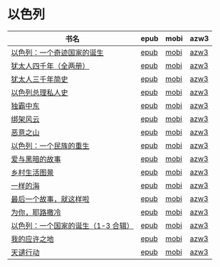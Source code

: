 # 以色列

| 书名 | epub | mobi | azw3 |
| --- | --- | --- | --- |
| [以色列：一个奇迹国家的诞生](http://ct.dalanmei.com/f/31084289-771240943-3faecc) | [epub](http://ct.dalanmei.com/f/31084289-771240943-3faecc) | [mobi](http://ct.dalanmei.com/f/31084289-771229333-adf17a) | [azw3](http://ct.dalanmei.com/f/31084289-771232972-c38ac3) |
| [犹太人四千年（全两册）](http://ct.dalanmei.com/f/31084289-570353998-4614a1) | [epub](http://ct.dalanmei.com/f/31084289-570353998-4614a1) | [mobi](http://ct.dalanmei.com/f/31084289-570132037-71f4c3) | [azw3](http://ct.dalanmei.com/f/31084289-571401920-dda423) |
| [犹太人三千年简史](http://ct.dalanmei.com/f/31084289-570355066-3e9d94) | [epub](http://ct.dalanmei.com/f/31084289-570355066-3e9d94) | [mobi](http://ct.dalanmei.com/f/31084289-570141535-53eb62) | [azw3](http://ct.dalanmei.com/f/31084289-571402914-79d8ff) |
| [以色列总理私人史](http://ct.dalanmei.com/f/31084289-570256768-11c6c1) | [epub](http://ct.dalanmei.com/f/31084289-570256768-11c6c1) | [mobi](http://ct.dalanmei.com/f/31084289-570107621-b8a731) | [azw3](http://ct.dalanmei.com/f/31084289-571413193-cc60ba) |
| [独霸中东](http://ct.dalanmei.com/f/31084289-572120452-7f84e3) | [epub](http://ct.dalanmei.com/f/31084289-572120452-7f84e3) | [mobi](http://ct.dalanmei.com/f/31084289-571642804-87540d) | [azw3](http://ct.dalanmei.com/f/31084289-572180753-bf7062) |
| [绑架风云](http://ct.dalanmei.com/f/31084289-571835480-249355) | [epub](http://ct.dalanmei.com/f/31084289-571835480-249355) | [mobi](http://ct.dalanmei.com/f/31084289-571549726-9f6cb7) | [azw3](http://ct.dalanmei.com/f/31084289-572200448-27c672) |
| [恶意之山](http://ct.dalanmei.com/f/31084289-571732834-f05da6) | [epub](http://ct.dalanmei.com/f/31084289-571732834-f05da6) | [mobi](http://ct.dalanmei.com/f/31084289-571615243-cc72fb) | [azw3](http://ct.dalanmei.com/f/31084289-571912834-671035) |
| [以色列：一个民族的重生](http://ct.dalanmei.com/f/31084289-571779239-64f8b7) | [epub](http://ct.dalanmei.com/f/31084289-571779239-64f8b7) | [mobi](http://ct.dalanmei.com/f/31084289-571522687-6abb6e) | [azw3](http://ct.dalanmei.com/f/31084289-571975061-78ef4f) |
| [爱与黑暗的故事](http://ct.dalanmei.com/f/31084289-571844301-db5519) | [epub](http://ct.dalanmei.com/f/31084289-571844301-db5519) | [mobi](http://ct.dalanmei.com/f/31084289-571550308-c7beb4) | [azw3](http://ct.dalanmei.com/f/31084289-572066560-e55a7d) |
| [乡村生活图景](http://ct.dalanmei.com/f/31084289-571844807-25970c) | [epub](http://ct.dalanmei.com/f/31084289-571844807-25970c) | [mobi](http://ct.dalanmei.com/f/31084289-571550381-103529) | [azw3](http://ct.dalanmei.com/f/31084289-572066630-01fcf3) |
| [一样的海](http://ct.dalanmei.com/f/31084289-571844817-39682d) | [epub](http://ct.dalanmei.com/f/31084289-571844817-39682d) | [mobi](http://ct.dalanmei.com/f/31084289-571550383-1e5c69) | [azw3](http://ct.dalanmei.com/f/31084289-572066632-56035d) |
| [最后一个故事，就这样啦](http://ct.dalanmei.com/f/31084289-571916569-0c677d) | [epub](http://ct.dalanmei.com/f/31084289-571916569-0c677d) | [mobi](http://ct.dalanmei.com/f/31084289-571558223-d5ddc4) | [azw3](http://ct.dalanmei.com/f/31084289-572074818-c61008) |
| [为你，耶路撒冷](http://ct.dalanmei.com/f/31084289-571737003-803dac) | [epub](http://ct.dalanmei.com/f/31084289-571737003-803dac) | [mobi](http://ct.dalanmei.com/f/31084289-571581545-0938b8) | [azw3](http://ct.dalanmei.com/f/31084289-571861868-ee115a) |
| [以色列：一个国家的诞生（1-3 合辑）](http://ct.dalanmei.com/f/31084289-571773275-88ce97) | [epub](http://ct.dalanmei.com/f/31084289-571773275-88ce97) | [mobi](http://ct.dalanmei.com/f/31084289-571483493-3b799f) | [azw3](http://ct.dalanmei.com/f/31084289-571869661-84dbbb) |
| [我的应许之地](http://ct.dalanmei.com/f/31084289-571789043-1966b5) | [epub](http://ct.dalanmei.com/f/31084289-571789043-1966b5) | [mobi](http://ct.dalanmei.com/f/31084289-571456618-dad6aa) | [azw3](http://ct.dalanmei.com/f/31084289-571893813-466a08) |
| [天谴行动](http://ct.dalanmei.com/f/31084289-571789176-000669) | [epub](http://ct.dalanmei.com/f/31084289-571789176-000669) | [mobi](http://ct.dalanmei.com/f/31084289-571456695-82e3fc) | [azw3](http://ct.dalanmei.com/f/31084289-571894211-3a87ad) |
